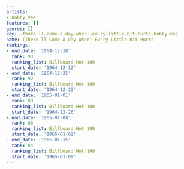 ```yaml
---
artists:
- Bobby Vee
features: []
genres: []
key: -there-ll-come-a-day-when--ev-ry-little-bit-hurts-bobby-vee
name: (There'll Come A Day When) Ev'ry Little Bit Hurts
rankings:
- end_date: '1964-12-18'
  rank: 93
  ranking_list: Billboard Hot 100
  start_date: '1964-12-12'
- end_date: '1964-12-25'
  rank: 92
  ranking_list: Billboard Hot 100
  start_date: '1964-12-19'
- end_date: '1965-01-01'
  rank: 89
  ranking_list: Billboard Hot 100
  start_date: '1964-12-26'
- end_date: '1965-01-08'
  rank: 86
  ranking_list: Billboard Hot 100
  start_date: '1965-01-02'
- end_date: '1965-01-15'
  rank: 84
  ranking_list: Billboard Hot 100
  start_date: '1965-01-09'
---
```


